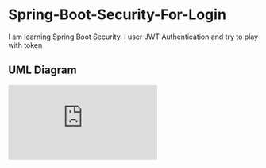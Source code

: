 # Spring-Boot-Security-For-Login
I am learning Spring Boot Security. I user JWT Authentication and try to play with token 
 ## UML Diagram
  
![Project Diagram  (4).pdf](https://github.com/sibtain189/Spring-Boot-Security-For-Login/files/9803652/Project.Diagram.4.pdf)
